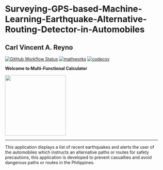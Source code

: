 # Surveying-GPS-based-Machine-Learning-Earthquake-Alternative-Routing-Detector-in-Automobiles


<b> Carl Vincent A. Reyno </b>
----

[![GitHub Workflow Status](https://img.shields.io/github/actions/workflow/status/mathworks/jupyter-matlab-proxy/run-tests.yml?branch=main&logo=github)](https://www.mathworks.com) [![mathworks](https://img.shields.io/badge/mathworks--matlab-100%25-orange?style=plastic&logo=appveyor)](https://www.mathworks.com/help/matlab/) [![codecov](https://codecov.io/gh/mathworks/jupyter-matlab-proxy/branch/main/graph/badge.svg?token=ZW3SESKCSS)](https://www.mathworks.com/help/matlab/scripts.html?s_tid=CRUX_lftnav)

<!--![Matlab_Logo](https://user-images.githubusercontent.com/79138019/236503435-3328be99-f523-4b4b-9039-269bbf6a5ca9.png) -->
<b> Welcome to Multi-Functional Calculator </b>

<img src="https://user-images.githubusercontent.com/79138019/236503435-3328be99-f523-4b4b-9039-269bbf6a5ca9.png" width="200" height="200" />

---
This application displays a list of recent earthquakes and alerts the user of the automobiles which instructs an alternative paths or routes for safety precautions, this application is developed to prevent casualties and avoid dangerous paths or routes in the Philippines.
